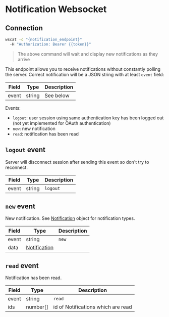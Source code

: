 # Notification Websocket

## Connection

```bash
wscat -c "{notification_endpoint}"
  -H "Authorization: Bearer {{token}}"
```

> The above command will wait and display new notifications as they arrive

This endpoint allows you to receive notifications without constantly polling the server. Correct notification will be a JSON string with at least `event` field:

Field | Type   | Description
----- | ------ | -----------
event | string | See below

Events:

- `logout`: user session using same authentication key has been logged out (not yet implemented for OAuth authentication)
- `new`: new notification
- `read`: notification has been read


## `logout` event

Server will disconnect session after sending this event so don't try to reconnect.

Field | Type   | Description
----- | ------ | -----------
event | string | `logout`

## `new` event

New notification. See [Notification](#notification) object for notification types.

Field | Type                          | Description
----- | ----------------------------- | -----------
event | string                        | `new`
data  | [Notification](#notification) |


## `read` event

Notification has been read.

Field | Type    | Description
----- | ------- | ----------------------------------
event| string   | `read`
ids  | number[] | id of Notifications which are read
